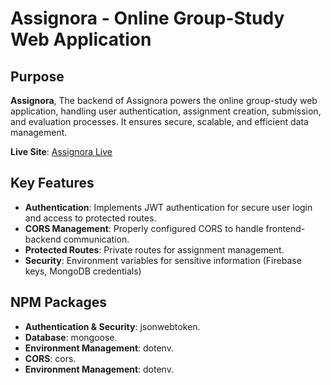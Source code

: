 # Assignora - Online Group-Study Web Application

## Purpose

**Assignora**, The backend of Assignora powers the online group-study web application, handling user authentication, assignment creation, submission, and evaluation processes. It ensures secure, scalable, and efficient data management.

**Live Site**: [Assignora Live](https://assignora.netlify.app/)

## Key Features

- **Authentication**: Implements JWT authentication for secure user login and access to protected routes.
- **CORS Management**: Properly configured CORS to handle frontend-backend communication.
- **Protected Routes**: Private routes for assignment management.
- **Security**: Environment variables for sensitive information (Firebase keys, MongoDB credentials)

## NPM Packages

- **Authentication & Security**: jsonwebtoken.
- **Database**: mongoose.
- **Environment Management**: dotenv.
- **CORS**: cors.
- **Environment Management**: dotenv.
